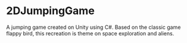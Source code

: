 # 2DJumpingGame
A jumping game created on Unity using C#.
Based on the classic game flappy bird, this recreation is theme on space exploration and aliens.
